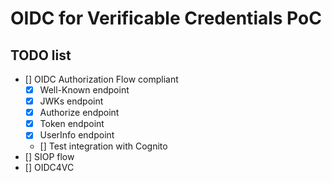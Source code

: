 # OIDC for Verificable Credentials PoC

## TODO list

- [] OIDC Authorization Flow compliant
  - [x] Well-Known endpoint
  - [x] JWKs endpoint
  - [x] Authorize endpoint
  - [x] Token endpoint
  - [x] UserInfo endpoint
  - [] Test integration with Cognito
- [] SIOP flow
- [] OIDC4VC